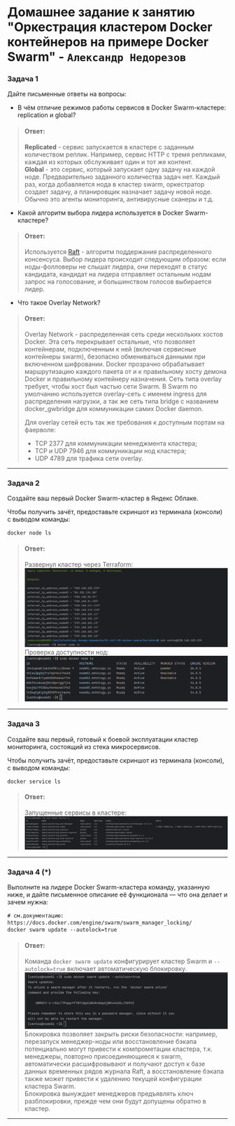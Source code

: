 # Домашнее задание к занятию "Оркестрация кластером Docker контейнеров на примере Docker Swarm" - `Александр Недорезов`

### Задача 1
Дайте письменные ответы на вопросы:

- В чём отличие режимов работы сервисов в Docker Swarm-кластере: replication и global?
> #### Ответ:
> **Replicated** - сервис запускается в кластере с заданным количеством реплик. 
> Например, сервис HTTP с тремя репликами, каждая из которых обслуживает один и тот же контент.  
> **Global** - это сервис, который запускает одну задачу на каждой ноде. 
> Предварительно заданного количества задач нет. Каждый раз, когда добавляется нода в кластер swarm, 
> оркестратор создает задачу, а планировщик назначает задачу новой ноде. Обычно это агенты мониторинга, антивирусные сканеры и т.д.

- Какой алгоритм выбора лидера используется в Docker Swarm-кластере?
> #### Ответ:
> Используется [Raft](https://raft.github.io/) - алгоритм поддержания распределенного консенсуса. 
> Выбор лидера происходит следующим образом: если ноды-фолловеры не слышат лидера, они переходят в статус кандидата, кандидат на лидера отправляет остальным нодам запрос на голосование, и большинством голосов выбирается лидер.

- Что такое Overlay Network?
> #### Ответ:
> Overlay Network - распределенная сеть среди нескольких хостов Docker. 
> Эта сеть перекрывает остальные, что позволяет контейнерам, подключенным к ней (включая сервисные контейнеры swarm), 
> безопасно обмениваться данными при включенном шифровании. Docker прозрачно обрабатывает маршрутизацию каждого пакета 
> от и к правильному хосту демона Docker и правильному контейнеру назначения.
> Сеть типа overlay требует, чтобы хост был частью сети Swarm. В Swarm по умолчанию используется overlay-сеть с именем 
> ingress для распределения нагрузки, а так же сеть типа bridge с названием docker_gwbridge для коммуникации самих Docker daemon.
> 
> Для overlay сетей есть так же требования к доступным портам на фаерволе:
> - TCP 2377 для коммуникации менеджмента кластера;
> - TCP и UDP 7946 для коммуникации нод кластера;
> - UDP 4789 для трафика сети overlay.

---

### Задача 2
Создайте ваш первый Docker Swarm-кластер в Яндекс Облаке.

Чтобы получить зачёт, предоставьте скриншот из терминала (консоли) с выводом команды:
```
docker node ls
```

> #### Ответ:
> Развернул кластер через Terraform:
> ![deploy](img/01.png)
> Проверка доступности нод:
> ![node ls](img/02.png)

---

### Задача 3
Создайте ваш первый, готовый к боевой эксплуатации кластер мониторинга, состоящий из стека микросервисов.

Чтобы получить зачёт, предоставьте скриншот из терминала (консоли), с выводом команды:
```
docker service ls
```

> #### Ответ:
> Запущенные сервисы в кластере:
> ![service ls](img/03.png)

---

### Задача 4 (*)
Выполните на лидере Docker Swarm-кластера команду, указанную ниже, и дайте письменное описание её функционала — что она делает и зачем нужна:
```
# см.документацию: https://docs.docker.com/engine/swarm/swarm_manager_locking/
docker swarm update --autolock=true
```

> #### Ответ:
> Команда `docker swarm update` конфигурирует кластер Swarm и `--autolock=true` включает автоматическую блокировку.  
> ![locking](img/04.png)
> Блокировка позволяет закрыть риски безопасности: 
> например, перезапуск менеджер-ноды или восстановление бэкапа потенциально могут привести к компрометации кластера, 
> т.к. менеджеры, повторно присоединяющиеся к swarm, автоматически расшифровывают и получают доступ к базе данных 
> временных рядов журнала Raft, а восстановление бэкапа также может привести к удалению текущей конфигурации кластера Swarm.  
> Блокировка вынуждает менеджеров предъявлять ключ разблокировки, прежде чем они будут допущены обратно в кластер.

---